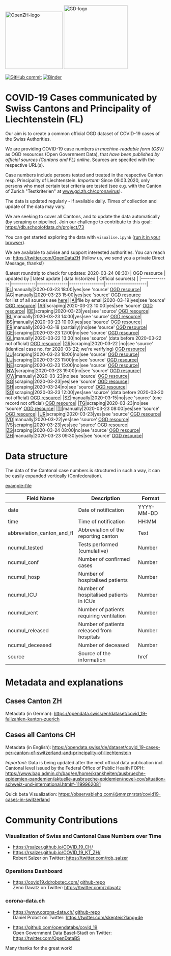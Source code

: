 <img src="https://github.com/openZH/covid_19/blob/master/statistisches_amt_kt_zh.png" alt="OpenZH-logo" width="180"/>
<img src="https://github.com/openZH/covid_19/blob/master/gd.png" alt="GD-logo" width="200"/>

[![GitHub commit](https://img.shields.io/github/last-commit/openZH/covid_19)](https://github.com/openZH/covid_19/commits/master)
[![Binder](https://mybinder.org/badge_logo.svg)](https://mybinder.org/v2/gh/openZH/covid_19/master?filepath=visualise.ipynb)

# COVID-19 Cases communicated by Swiss Cantons and Principality of Liechtenstein (FL)

Our aim is to create a common official OGD dataset of COVID-19 cases of the Swiss Authorities.

We are providing COVID-19 case numbers *in machine-readable form (CSV)* as OGD resources (Open Government Data), that *have been published  by official sources (Cantons and FL) online*. Sources are specifed with the respective URL(s).

Case numbers include persons tested and treated in the respective Canton resp. Principality of Liechtenstein. *Important:* Since 09.03.2020, only persons who meet certain test criteria are tested (see e.g. with the Canton of Zurich "Testkriterien" at www.gd.zh.ch/coronavirus).

The data is updated regularly - if available daily. Times of collection and update of the data may vary.

We are seeking to cover all Cantons, and to update the data automatically (by scraping or pipeline). Join our challenge to contribute to this goal: https://db.schoolofdata.ch/project/73

You can get started exploring the data with `visualise.ipynb` ([run it in your browser](https://mybinder.org/v2/gh/openZH/covid_19/master?filepath=visualise.ipynb)).

We are available to advise and support interested authorities. You can reach us: https://twitter.com/OpenDataZH (follow us, we send you a private Direct Message, thanks!)

(Latest roundtrip to check for updates: 2020-03-24 08:30)
| OGD resource | updated by | latest update | data historized | Official source(s) |
|--------------|------------|---------------|-----------------|--------------------|
|[FL](https://github.com/openZH/covid_19/blob/master/fallzahlen_kanton_total_csv/COVID19_Fallzahlen_FL_total.csv)|manually|2020-03-23 18:00|yes|see 'source' [OGD resource](https://github.com/openZH/covid_19/blob/master/fallzahlen_kanton_total_csv/COVID19_Fallzahlen_FL_total.csv)|
|[AG](https://github.com/openZH/covid_19/blob/master/fallzahlen_kanton_total_csv/COVID19_Fallzahlen_Kanton_AG_total.csv)|manually|2020-03-23 15:00|yes|see 'source' [OGD resource](https://github.com/openZH/covid_19/blob/master/fallzahlen_kanton_total_csv/COVID19_Fallzahlen_Kanton_AG_total.csv) <br>for list of all sources see [here](https://www.ag.ch/de/themen_1/coronavirus_2/lagebulletins/lagebulletins_1.jsp)|
|[AI](https://github.com/openZH/covid_19/blob/master/fallzahlen_kanton_total_csv/COVID19_Fallzahlen_Kanton_AI_total.csv)|file by email|2020-03-19|yes|see 'source' [OGD resource](https://github.com/openZH/covid_19/blob/master/fallzahlen_kanton_total_csv/COVID19_Fallzahlen_Kanton_AI_total.csv)|
|[AR](https://github.com/openZH/covid_19/blob/master/fallzahlen_kanton_total_csv/COVID19_Fallzahlen_Kanton_AR_total.csv)|scraping|2020-03-23 10:00|yes|see 'source' [OGD resource](https://github.com/openZH/covid_19/blob/master/fallzahlen_kanton_total_csv/COVID19_Fallzahlen_Kanton_AR_total.csv)|
|[BE](https://github.com/openZH/covid_19/blob/master/fallzahlen_kanton_total_csv/COVID19_Fallzahlen_Kanton_BE_total.csv)|scraping|2020-03-23|yes|see 'source' [OGD resource](https://github.com/openZH/covid_19/blob/master/fallzahlen_kanton_total_csv/COVID19_Fallzahlen_Kanton_BE_total.csv)|
|[BL](https://github.com/openZH/covid_19/blob/master/fallzahlen_kanton_total_csv/COVID19_Fallzahlen_Kanton_BL_total.csv)|manually|2020-03-23 14:00|yes|see 'source' [OGD resource](https://github.com/openZH/covid_19/blob/master/fallzahlen_kanton_total_csv/COVID19_Fallzahlen_Kanton_BL_total.csv)|
|[BS](https://github.com/openZH/covid_19/blob/master/fallzahlen_kanton_total_csv/COVID19_Fallzahlen_Kanton_BS_total.csv)|manually|2020-03-23 10:00|yes|see 'source' [OGD resource](https://github.com/openZH/covid_19/blob/master/fallzahlen_kanton_total_csv/COVID19_Fallzahlen_Kanton_BS_total.csv)|
|[FR](https://github.com/openZH/covid_19/blob/master/fallzahlen_kanton_total_csv/COVID19_Fallzahlen_Kanton_FR_total.csv)|manually|2020-03-18 (partially)|no|see 'source' [OGD resource](https://github.com/openZH/covid_19/blob/master/fallzahlen_kanton_total_csv/COVID19_Fallzahlen_Kanton_FR_total.csv)|
|[GE](https://github.com/openZH/covid_19/blob/master/fallzahlen_kanton_total_csv/COVID19_Fallzahlen_Kanton_GE_total.csv)|scraping|2020-03-23 12:00|no|see 'source' [OGD resource](https://github.com/openZH/covid_19/blob/master/fallzahlen_kanton_total_csv/COVID19_Fallzahlen_Kanton_GE_total.csv)|
|[GL](https://github.com/openZH/covid_19/blob/master/fallzahlen_kanton_total_csv/COVID19_Fallzahlen_Kanton_GL_total.csv)|manually|2020-03-22 13:30|no|see 'source' (data before 2020-03-22 not official) [OGD resource](https://github.com/openZH/covid_19/blob/master/fallzahlen_kanton_total_csv/COVID19_Fallzahlen_Kanton_GL_total.csv)|
|[GR](https://github.com/openZH/covid_19/blob/master/fallzahlen_kanton_total_csv/COVID19_Fallzahlen_Kanton_GR_total.csv)|scraping|2020-03-22 |no|see 'source' (identical case no. for 2020-03-22; we're verifying) [OGD resource](https://github.com/openZH/covid_19/blob/master/fallzahlen_kanton_total_csv/COVID19_Fallzahlen_Kanton_GR_total.csv)|
|[JU](https://github.com/openZH/covid_19/blob/master/fallzahlen_kanton_total_csv/COVID19_Fallzahlen_Kanton_JU_total.csv)|scraping|2020-03-23 18:00|no|see 'source' [OGD resource](https://github.com/openZH/covid_19/blob/master/fallzahlen_kanton_total_csv/COVID19_Fallzahlen_Kanton_JU_total.csv)|
|[LU](https://github.com/openZH/covid_19/blob/master/fallzahlen_kanton_total_csv/COVID19_Fallzahlen_Kanton_LU_total.csv)|scraping|2020-03-23 11:00|no|see 'source' [OGD resource](https://github.com/openZH/covid_19/blob/master/fallzahlen_kanton_total_csv/COVID19_Fallzahlen_Kanton_LU_total.csv)|
|[NE](https://github.com/openZH/covid_19/blob/master/fallzahlen_kanton_total_csv/COVID19_Fallzahlen_Kanton_NE_total.csv)|scraping|2020-03-23 15:00|no|see 'source' [OGD resource](https://github.com/openZH/covid_19/blob/master/fallzahlen_kanton_total_csv/COVID19_Fallzahlen_Kanton_NE_total.csv)|
|[NW](https://github.com/openZH/covid_19/blob/master/fallzahlen_kanton_total_csv/COVID19_Fallzahlen_Kanton_NW_total.csv)|scraping|2020-03-23 19:00|no|see 'source' [OGD resource](https://github.com/openZH/covid_19/blob/master/fallzahlen_kanton_total_csv/COVID19_Fallzahlen_Kanton_NW_total.csv)|
|[OW](https://github.com/openZH/covid_19/blob/master/fallzahlen_kanton_total_csv/COVID19_Fallzahlen_Kanton_OW_total.csv)|manually|2020-03-23|no|see 'source' [OGD resource](https://github.com/openZH/covid_19/blob/master/fallzahlen_kanton_total_csv/COVID19_Fallzahlen_Kanton_OW_total.csv)|
|[SG](https://github.com/openZH/covid_19/blob/master/fallzahlen_kanton_total_csv/COVID19_Fallzahlen_Kanton_SG_total.csv)|scraping|2020-03-23|yes|see 'source' [OGD resource](https://github.com/openZH/covid_19/blob/master/fallzahlen_kanton_total_csv/COVID19_Fallzahlen_Kanton_SG_total.csv)|
|[SH](https://github.com/openZH/covid_19/blob/master/fallzahlen_kanton_total_csv/COVID19_Fallzahlen_Kanton_SH_total.csv)|scraping|2020-03-24|no|see 'source' [OGD resource](https://github.com/openZH/covid_19/blob/master/fallzahlen_kanton_total_csv/COVID19_Fallzahlen_Kanton_SH_total.csv)|
|[SO](https://github.com/openZH/covid_19/blob/master/fallzahlen_kanton_total_csv/COVID19_Fallzahlen_Kanton_SO_total.csv)|scraping|2020-03-23 12:00|yes|see 'source' (data before 2020-03-20 not official) [OGD resource](https://github.com/openZH/covid_19/blob/master/fallzahlen_kanton_total_csv/COVID19_Fallzahlen_Kanton_SO_total.csv)|
|[SZ](https://github.com/openZH/covid_19/blob/master/fallzahlen_kanton_total_csv/COVID19_Fallzahlen_Kanton_SZ_total.csv)|manually|2020-03-15|no|see 'source' (one record not official) [OGD resource](https://github.com/openZH/covid_19/blob/master/fallzahlen_kanton_total_csv/COVID19_Fallzahlen_Kanton_SZ_total.csv)|
|[TG](https://github.com/openZH/covid_19/blob/master/fallzahlen_kanton_total_csv/COVID19_Fallzahlen_Kanton_TG_total.csv)|scraping|2020-03-23|no|see 'source' [OGD resource](https://github.com/openZH/covid_19/blob/master/fallzahlen_kanton_total_csv/COVID19_Fallzahlen_Kanton_TG_total.csv)|
|[TI](https://github.com/openZH/covid_19/blob/master/fallzahlen_kanton_total_csv/COVID19_Fallzahlen_Kanton_TI_total.csv)|manually|2020-03-23 08:00|yes|see 'source' [OGD resource](https://github.com/openZH/covid_19/blob/master/fallzahlen_kanton_total_csv/COVID19_Fallzahlen_Kanton_TI_total.csv)|
|[UR](https://github.com/openZH/covid_19/blob/master/fallzahlen_kanton_total_csv/COVID19_Fallzahlen_Kanton_UR_total.csv)|scraping|2020-03-23|yes|see 'source' [OGD resource](https://github.com/openZH/covid_19/blob/master/fallzahlen_kanton_total_csv/COVID19_Fallzahlen_Kanton_UR_total.csv)|
|[VD](https://github.com/openZH/covid_19/blob/master/fallzahlen_kanton_total_csv/COVID19_Fallzahlen_Kanton_VD_total.csv)|manually|2020-03-22|yes|see 'source' [OGD resource](https://github.com/openZH/covid_19/blob/master/fallzahlen_kanton_total_csv/COVID19_Fallzahlen_Kanton_VD_total.csv)|
|[VS](https://github.com/openZH/covid_19/blob/master/fallzahlen_kanton_total_csv/COVID19_Fallzahlen_Kanton_VS_total.csv)|scraping|2020-03-23|yes|see 'source' [OGD resource](https://github.com/openZH/covid_19/blob/master/fallzahlen_kanton_total_csv/COVID19_Fallzahlen_Kanton_VS_total.csv)|
|[ZG](https://github.com/openZH/covid_19/blob/master/fallzahlen_kanton_total_csv/COVID19_Fallzahlen_Kanton_ZG_total.csv)|scraping|2020-03-24 	08:00|no|see 'source' [OGD resource](https://github.com/openZH/covid_19/blob/master/fallzahlen_kanton_total_csv/COVID19_Fallzahlen_Kanton_ZG_total.csv)|
|[ZH](https://github.com/openZH/covid_19/blob/master/fallzahlen_kanton_total_csv/COVID19_Fallzahlen_Kanton_ZH_total.csv)|manually|2020-03-23 09:30|yes|see 'source' [OGD resource](https://github.com/openZH/covid_19/blob/master/fallzahlen_kanton_total_csv/COVID19_Fallzahlen_Kanton_ZH_total.csv)|


# Data structure
The data of the Cantonal case numbers is structured in such a way, it can be easily expanded vertically (Confederation).

[example-file](https://github.com/openZH/covid_19/blob/master/COVID19_Fallzahlen_Beispiel.csv)

| Field Name          | Description                                | Format     |
|---------------------|--------------------------------------------|------------|
| date               | Date of notification                       | YYYY-MM-DD |
| time                | Time of notification                       | HH:MM      |
| abbreviation_canton_and_fl | Abbreviation of the reporting canton       | Text       |
| ncumul_tested      | Tests performed (cumulative)               | Number     |
| ncumul_conf         | Number of confirmed cases                  | Number     |
| ncumul_hosp         | Number of hospitalised patients            | Number     |
| ncumul_ICU          | Number of hospitalised patients in ICUs    | Number     |
| ncumul_vent         | Number of patients requiring ventilation   | Number     |
| ncumul_released     | Number of patients released from hospitals | Number     |
| ncumul_deceased     | Number of deceased                         | Number     |
| source              | Source of the information                  | href       |


# Metadata and explanations
## Cases Canton ZH
Metadata (in German): https://opendata.swiss/en/dataset/covid_19-fallzahlen-kanton-zuerich

## Cases all Cantons CH
Metadata (in English): https://opendata.swiss/de/dataset/covid_19-cases-per-canton-of-switzerland-and-principality-of-liechtenstein

*Important:* Data is being updated after the next official data publication incl. Cantonal level issued by the Federal Office of Public Health FOPH: https://www.bag.admin.ch/bag/en/home/krankheiten/ausbrueche-epidemien-pandemien/aktuelle-ausbrueche-epidemien/novel-cov/situation-schweiz-und-international.html#-1199962081

Quick beta Visualization: https://observablehq.com/@mmznrstat/covid19-cases-in-switzerland


# Community Contributions
### Visualization of Swiss and Cantonal Case Numbers over Time
- https://rsalzer.github.io/COVID_19_CH/
- https://rsalzer.github.io/COVID_19_KT_ZH/ 
<br>Robert Salzer on Twitter: https://twitter.com/rob_salzer

### Operations Dashboard
- https://covid19.ddrobotec.com/ 
[github-repo](https://github.com/zdavatz/covid19_ch) 
<br>Zeno Davatz on Twitter: https://twitter.com/zdavatz

### corona-data.ch
- https://www.corona-data.ch/ 
[github-repo](https://github.com/daenuprobst/covid19-cases-switzerland) 
<br>Daniel Probst on Twitter: https://twitter.com/skepteis?lang=de

- https://github.com/opendatabs/covid_19 <br>Open Government Data Basel-Stadt on Twitter: https://twitter.com/OpenDataBS

Many thanks for the great work!
